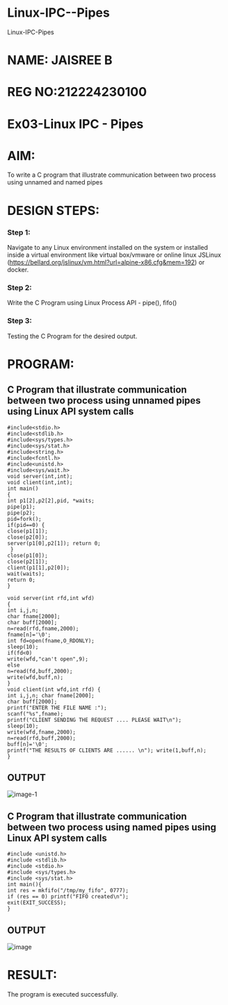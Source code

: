 # Linux-IPC--Pipes
Linux-IPC-Pipes
# NAME: JAISREE B
# REG NO:212224230100

# Ex03-Linux IPC - Pipes

# AIM:
To write a C program that illustrate communication between two process using unnamed and named pipes

# DESIGN STEPS:

### Step 1:

Navigate to any Linux environment installed on the system or installed inside a virtual environment like virtual box/vmware or online linux JSLinux (https://bellard.org/jslinux/vm.html?url=alpine-x86.cfg&mem=192) or docker.

### Step 2:

Write the C Program using Linux Process API - pipe(), fifo()

### Step 3:

Testing the C Program for the desired output. 

# PROGRAM:

## C Program that illustrate communication between two process using unnamed pipes using Linux API system calls

    #include<stdio.h>
    #include<stdlib.h>
    #include<sys/types.h> 
    #include<sys/stat.h> 
    #include<string.h> 
    #include<fcntl.h> 
    #include<unistd.h>
    #include<sys/wait.h>
    void server(int,int); 
    void client(int,int); 
    int main() 
    { 
    int p1[2],p2[2],pid, *waits; 
    pipe(p1); 
    pipe(p2); 
    pid=fork(); 
    if(pid==0) { 
    close(p1[1]); 
    close(p2[0]); 
    server(p1[0],p2[1]); return 0;
     } 
    close(p1[0]); 
    close(p2[1]); 
    client(p1[1],p2[0]); 
    wait(waits); 
    return 0; 
    } 
    
    void server(int rfd,int wfd) 
    { 
    int i,j,n; 
    char fname[2000]; 
    char buff[2000];
    n=read(rfd,fname,2000);
    fname[n]='\0';
    int fd=open(fname,O_RDONLY);
    sleep(10); 
    if(fd<0) 
    write(wfd,"can't open",9); 
    else 
    n=read(fd,buff,2000); 
    write(wfd,buff,n); 
    }
    void client(int wfd,int rfd) {
    int i,j,n; char fname[2000];
    char buff[2000];
    printf("ENTER THE FILE NAME :");
    scanf("%s",fname);
    printf("CLIENT SENDING THE REQUEST .... PLEASE WAIT\n");
    sleep(10);
    write(wfd,fname,2000);
    n=read(rfd,buff,2000);
    buff[n]='\0';
    printf("THE RESULTS OF CLIENTS ARE ...... \n"); write(1,buff,n);
    }



## OUTPUT

![image-1](https://github.com/user-attachments/assets/c6fe78eb-2af1-4120-9b8a-34faa2ec22ae)

## C Program that illustrate communication between two process using named pipes using Linux API system calls


    #include <unistd.h>
    #include <stdlib.h>
    #include <stdio.h>
    #include <sys/types.h>
    #include <sys/stat.h>
    int main(){
    int res = mkfifo("/tmp/my_fifo", 0777);
    if (res == 0) printf("FIFO created\n");
    exit(EXIT_SUCCESS);
    }


## OUTPUT

![image](https://github.com/user-attachments/assets/6394036c-64f5-47b5-b2db-94a46708ce23)

# RESULT:
The program is executed successfully.
